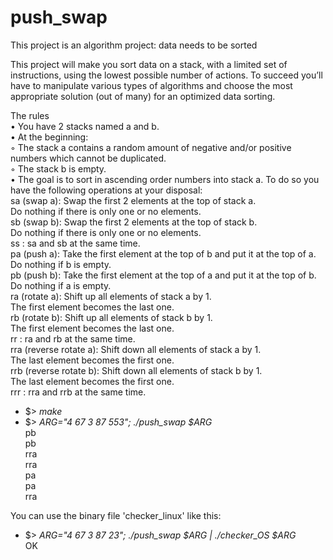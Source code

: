 # push_swap
This project is an algorithm project: data needs to be sorted

This project will make you sort data on a stack, with a limited set of instructions, using
the lowest possible number of actions. To succeed you’ll have to manipulate various
types of algorithms and choose the most appropriate solution (out of many) for an
optimized data sorting.




The rules <br>
• You have 2 stacks named a and b. <br>
• At the beginning: <br>
◦ The stack a contains a random amount of negative and/or positive numbers
which cannot be duplicated. <br>
◦ The stack b is empty. <br>
• The goal is to sort in ascending order numbers into stack a. To do so you have the
following operations at your disposal: <br>
sa (swap a): Swap the first 2 elements at the top of stack a. <br>
Do nothing if there is only one or no elements. <br>
sb (swap b): Swap the first 2 elements at the top of stack b. <br>
Do nothing if there is only one or no elements. <br>
ss : sa and sb at the same time. <br>
pa (push a): Take the first element at the top of b and put it at the top of a. <br>
Do nothing if b is empty. <br>
pb (push b): Take the first element at the top of a and put it at the top of b. <br>
Do nothing if a is empty. <br>
ra (rotate a): Shift up all elements of stack a by 1. <br>
The first element becomes the last one. <br>
rb (rotate b): Shift up all elements of stack b by 1. <br>
The first element becomes the last one. <br>
rr : ra and rb at the same time. <br>
rra (reverse rotate a): Shift down all elements of stack a by 1. <br>
The last element becomes the first one. <br>
rrb (reverse rotate b): Shift down all elements of stack b by 1. <br>
The last element becomes the first one. <br>
rrr : rra and rrb at the same time. <br>


- $> *make*
- $> *ARG="4 67 3 87 553"; ./push_swap $ARG* <br>
  pb <br>
  pb <br>
  rra <br>
  rra <br>
  pa <br>
  pa <br>
  rra <br>


You can use the binary file 'checker_linux' like this:
- $> *ARG="4 67 3 87 23"; ./push_swap $ARG | ./checker_OS $ARG*  <br>
   OK
